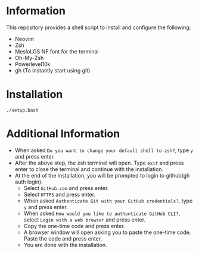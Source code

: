 # Information

This repository provides a shell script to install and configure the following:
- Neovim
- Zsh
- MesloLGS NF font for the terminal
- Oh-My-Zsh
- Powerlevel10k
- gh (To instantly start using git)

# Installation

```./setup.bash```

# Additional Information

- When asked ```Do you want to change your default shell to zsh?```, type ```y``` and press enter.
- After the above step, the zsh terminal will open. Type ```exit``` and press enter to close the terminal and continue with the installation.
- At the end of the installation, you will be prompted to login to github(gh auth login).
    - Select ```GitHub.com``` and press enter.
    - Select ```HTTPS``` and press enter.
    - When asked ```Authenticate Git with your GitHub credentials?```, type ```y``` and press enter.
    - When asked ```How would you like to authenticate GitHub CLI?```, select ```Login with a web browser``` and press enter.
    - Copy the one-time code and press enter.
    - A browser window will open asking you to paste the one-time code. Paste the code and press enter.
    - You are done with the installation.
